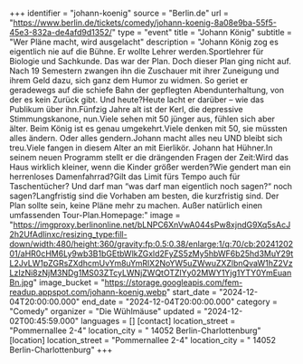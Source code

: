 +++
identifier = "johann-koenig"
source = "Berlin.de"
url = "https://www.berlin.de/tickets/comedy/johann-koenig-8a08e9ba-55f5-45e3-832a-de4afd9d1352/"
type = "event"
title = "Johann König"
subtitle = "Wer Pläne macht, wird ausgelacht"
description = "Johann König zog es eigentlich nie auf die Bühne. Er wollte Lehrer werden.Sportlehrer für Biologie und Sachkunde. Das war der Plan. Doch dieser Plan ging nicht auf. Nach 19 Semestern zwangen ihn die Zuschauer mit ihrer Zuneigung und ihrem Geld dazu, sich ganz dem Humor zu widmen. So geriet er geradewegs auf die schiefe Bahn der gepflegten Abendunterhaltung, von der es kein Zurück gibt. Und heute?Heute lacht er darüber – wie das Publikum über ihn.Fünfzig Jahre alt ist der Kerl, die depressive Stimmungskanone, nun.Viele sehen mit 50 jünger aus, fühlen sich aber älter. Beim König ist es genau umgekehrt.Viele denken mit 50, sie müssten alles ändern. Oder alles gendern.Johann macht alles neu UND bleibt sich treu.Viele fangen in diesem Alter an mit Eierlikör. Johann hat Hühner.In seinem neuen Programm stellt er die drängenden Fragen der Zeit:Wird das Haus wirklich kleiner, wenn die Kinder größer werden?Wie gendert man ein herrenloses Damenfahrrad?Gilt das Limit fürs Tempo auch für Taschentücher? Und darf man “was darf man eigentlich noch sagen?“ noch sagen?Langfristig sind die Vorhaben am besten, die kurzfristig sind. Der Plan sollte sein, keine Pläne mehr zu machen. Außer natürlich einen umfassenden Tour-Plan.Homepage:"
image = "https://imgproxy.berlinonline.net/bLNPC6XnVwA044sPw8xjndG9Xq5sAcJ2h2UfAdIinxc/resizing_type:fill-down/width:480/height:360/gravity:fp:0.5:0.38/enlarge:1/q:70/cb:2024120201/aHR0cHM6Ly9wb3B1bGEtbWlkZGxld2FyZS5zMy5hbWF6b25hd3MuY29tL2JvLW1pZGRsZXdhcmUvYm8uYmRlX2NoYW5uZWwuZXZlbnQvaW1hZ2VzLzIzNi8zNjM3NDg1MS03ZTcyLWNjZWQtOTZlYy02MWY1Yjg1YTY0YmEuanBn.jpg"
image_bucket = "https://storage.googleapis.com/fem-readup.appspot.com/johann-koenig.webp"
start_date = "2024-12-04T20:00:00.000"
end_date = "2024-12-04T20:00:00.000"
category = "Comedy"
organizer = "Die Wühlmäuse"
updated = "2024-12-02T00:45:59.000"
languages = []
[contact]
location_street = "Pommernallee 2-4"
location_city = " 14052 Berlin-Charlottenburg"
[location]
location_street = "Pommernallee 2-4"
location_city = " 14052 Berlin-Charlottenburg"
+++